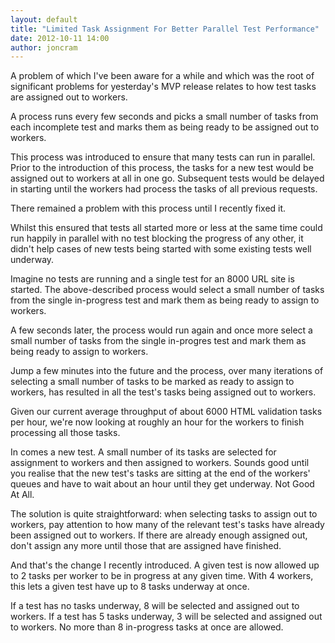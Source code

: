 ```yaml
---
layout: default
title: "Limited Task Assignment For Better Parallel Test Performance"
date: 2012-10-11 14:00
author: joncram
---
```

    
A problem of which I've been aware for a while and which was the root of
significant problems for yesterday's MVP release relates to how test
tasks are assigned out to workers. 
    
A process runs every few seconds and picks a small number of tasks from each
incomplete test and marks them as being ready to be assigned out to workers.
    
This process was introduced to ensure that many tests can run in parallel.
Prior to the introduction of this process, the tasks for a new test would be
assigned out to workers at all in one go. Subsequent tests would be delayed
in starting until the workers had process the tasks of all previous requests.

There remained a problem with this process until I recently fixed it. 

Whilst this ensured that tests all started more or less at the same time
could run happily in parallel with no test blocking the progress of any other,
it didn't help cases of new tests being started with some existing tests
well underway.

Imagine no tests are running and a single test for an 8000 URL site is started.
The above-described process would select a small number of tasks from the
single in-progress test and mark them as being ready to assign to workers.

A few seconds later, the process would run again and once more select a small
number of tasks from the single in-progres test and mark them as being ready
to assign to workers.

Jump a few minutes into the future and the process, over many iterations
of selecting a small number of tasks to be marked as ready to assign to
workers, has resulted in all the test's tasks being assigned out to workers.
    
Given our current average throughput of about 6000 HTML validation tasks
per hour, we're now looking at roughly an hour for the workers to finish
processing all those tasks.
    
In comes a new test. A small number of its tasks are selected for assignment
to workers and then assigned to workers. Sounds good until you realise that
the new test's tasks are sitting at the end of the workers' queues and have
to wait about an hour until they get underway. Not Good At All.

The solution is quite straightforward: when selecting tasks to assign out
to workers, pay attention to how many of the relevant test's tasks have already
been assigned out to workers. If there are already enough assigned out,
don't assign any more until those that are assigned have finished.

And that's the change I recently introduced. A given test is now allowed
up to 2 tasks per worker to be in progress at any given time. With 4 workers,
this lets a given test have up to 8 tasks underway at once.

If a test has no tasks underway, 8 will be selected and assigned out to
workers. If a test has 5 tasks underway, 3 will be selected and assigned out
to workers. No more than 8 in-progress tasks at once are allowed.
